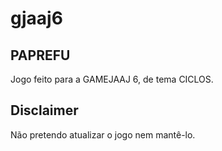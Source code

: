 # gjaaj6

## PAPREFU

Jogo feito para a GAMEJAAJ 6, de tema CICLOS.

## Disclaimer

Não pretendo atualizar o jogo nem mantê-lo.
